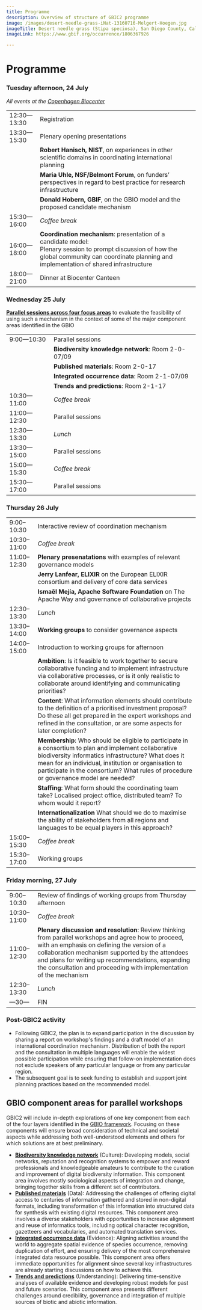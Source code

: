 ```yaml
---
title: Programme
description: Overview of structure of GBIC2 programme
image: /images/desert-needle-grass-iNat-13160716-Melgert-Hoegen.jpg
imageTitle: Desert needle grass (Stipa speciosa), San Diego County, Calif., USA. Photo Fred Melgert / Carla Hoegen, licensed under CC BY-NC 4.0 via iNaturalist.org
imageLink: https://www.gbif.org/occurrence/1806367926

---
```

# Programme

### Tuesday afternoon, 24 July 
_All events at the [Copenhagen Biocenter](https://www.biocenter.ku.dk/english/)_

|                       |   |
|-------------------	|-----------------------------------------------------------------------------	|
| 12:30—13:30 | Registration |
| 13:30—15:30 | Plenary opening presentations |
|  | **Robert Hanisch, NIST**, on experiences in other scientific domains in coordinating international planning |
|  | **Maria Uhle, NSF/Belmont Forum**, on funders’ perspectives in regard to best practice for research infrastructure |
|  | **Donald Hobern, GBIF**, on the GBIO model and the proposed candidate mechanism |
| 15:30—16:00 | _Coffee break_ |
| 16:00—18:00 | **Coordination mechanism**: presentation of a candidate model: <br/> Plenary session to prompt discussion of how the global community can coordinate planning and implementation of shared infrastructure |
| 18:00—21:00 | Dinner at Biocenter Canteen |

### Wednesday 25 July
[**Parallel sessions across four focus areas**](#areas) to evaluate the feasibility of using such a mechanism in the context of some of the major component areas identified in the GBIO

|                       |   |
|-------------------	|-----------------------------------------------------------------------------	|
| 9:00—10:30 | Parallel sessions |
|  | **Biodiversity knowledge network**: Room 2-0-07/09 |
|  | **Published materials**: Room 2-0-17  |
|  | **Integrated occurrence data**: Room 2-1-07/09  |
|  | **Trends and predictions**: Room 2-1-17  |
| 10:30—11:00 | _Coffee break_ |
| 11:00—12:30 | Parallel sessions |
| 12:30—13:30 | _Lunch_ |
| 13:30—15:00 | Parallel sessions |
| 15:00—15:30 | _Coffee break_ |
| 15:30—17:00 | Parallel sessions |


### Thursday 26 July

|                       |   |
|-------------------	|-----------------------------------------------------------------------------	|
| 9:00–10:30 | Interactive review of coordination mechanism |
| 10:30–11:00 | _Coffee break_ |
| 11:00–12:30 | **Plenary presenatations** with examples of relevant governance models |
|  | **Jerry Lanfear, ELIXIR** on the European ELIXIR consortium and delivery of core data services |
|  | **Ismaêl Mejía, Apache Software Foundation** on The Apache Way and governance of collaborative projects |
| 12:30–13:30 | _Lunch_ |
| 13:30–14:00 | **Working groups** to consider governance aspects|
| 14:00–15:00 | Introduction to working groups for afternoon |
|  | **Ambition**: Is it feasible to work together to secure collaborative funding and to implement infrastructure via collaborative processes, or is it only realistic to collaborate around identifying and communicating priorities? |
|  | **Content**: What information elements should contribute to the definition of a prioritised investment proposal? Do these all get prepared in the expert workshops and refined in the consultation, or are some aspects for later completion? |
|  | **Membership**: Who should be eligible to participate in a consortium to plan and implement collaborative biodiversity informatics infrastructure?  What does it mean for an individual, institution or organisation to participate in the consortium? What rules of procedure or governance model are needed? |
|  | **Staffing**: What form should the coordinating team take? Localised project office, distributed team? To whom would it report? |
|  | **Internationalization** What should we do to maximise the ability of stakeholders from all regions and languages to be equal players in this approach? |
| 15:00–15:30 | _Coffee break_ |
| 15:30–17:00 | Working groups |

### Friday morning, 27 July

|                       |   |
|-------------------	|-----------------------------------------------------------------------------	|
| 9:00–10:30 | Review of findings of working groups from Thursday afternoon |
| 10:30–11:00 | _Coffee break_ |
| 11:00–12:30 | **Plenary discussion and resolution**: Review thinking from parallel workshops and agree how to proceed, with an emphasis on defining the version of a collaboration mechanism supported by the attendees and plans for writing up recommendations, expanding the consultation and proceeding with implementation of the mechanism |
| 12:30–13:30 | _Lunch_ |
| —30— | FIN |

### Post-GBIC2 activity
+ Following GBIC2, the plan is to expand participation in the discussion by sharing a report on workshop's findings and a draft model of an international coordination mechanism. Distribution of both the report and the consultation in multiple languages will enable the widest possible participation while ensuring that follow-on implementation does not exclude speakers of any particular language or from any particular region.
+ The subsequent goal is to seek funding to establish and support joint planning practices based on the recommended model.

## <a name="areas"></a>GBIO component areas for parallel workshops

GBIC2 will include in-depth explorations of one key component from each of the four layers identified in the [GBIO framework](/raw/GBIO-framework.pdf). Focusing on these components will ensure broad consideration of technical and societal aspects while addressing both well-understood elements and others for which solutions are at best preliminary.

+ [**Biodiversity knowledge network**](./knowledge-network/) (Culture): Developing models, social networks, reputation and recognition systems to empower and reward professionals and knowledgeable amateurs to contribute to the curation and improvement of digital biodiversity information. This component area involves mostly sociological aspects of integration and change, bringing together skills from a different set of contributors.
+ [**Published materials**](./published-materials) (Data): Addressing the challenges of offering digital access to centuries of information gathered and stored in non-digital formats, including transformation of this information into structured data for synthesis with existing digital resources. This component area involves a diverse stakeholders with opportunities to increase alignment and reuse of informatics tools, including optical character recognition, gazetteers and vocabularies, and automated translation services.
+ [**Integrated occurrence data**](./occurrence-data/) (Evidence): Aligning activities around the world to aggregate spatial evidence of species occurrence, removing duplication of effort, and ensuring delivery of the most comprehensive integrated data resource possible. This component area offers immediate opportunities for alignment since several key infrastructures are already starting discussions on how to achieve this.
+ [**Trends and predictions**](./trends) (Understanding): Delivering time-sensitive analyses of available evidence and developing robust models for past and future scenarios. This component area presents different challenges around credibility, governance and integration of multiple sources of biotic and abiotic information.
